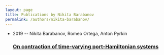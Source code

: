 ```yaml
---
layout: page
title: Publications by Nikita Barabanov
permalink: /authors/nikita-barabanov/
---
```


<ul class="post-list">
<li><span class='post-meta'>2019 -- Nikita Barabanov, Romeo Ortega, Anton Pyrkin</span><h3><a class='post-link' href='../../on-contraction-of-time-varying-port-hamiltonian-systems'>On contraction of time-varying port-Hamiltonian systems</a></h3></li>

</ul>
